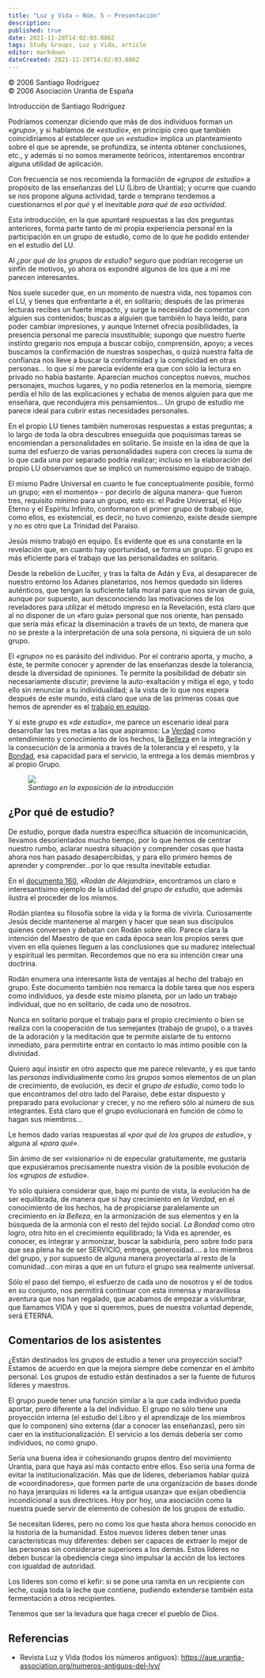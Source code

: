 ```yaml
---
title: "Luz y Vida — Núm. 5 — Presentación"
description: 
published: true
date: 2021-11-28T14:02:03.086Z
tags: Study Groups, Luz y Vida, article
editor: markdown
dateCreated: 2021-11-28T14:02:03.086Z
---
```


<p class="v-card v-sheet theme--light grey lighten-3 px-2">© 2006 Santiago Rodríguez<br>© 2006 Asociación Urantia de España</p>

Introducción de Santiago Rodríguez

Podríamos comenzar diciendo que más de dos individuos forman un _«grupo»_, y si hablamos de _«estudio»_, en principio creo que también coincidiríamos al establecer que un _«estudio»_ implica un planteamiento sobre el que se aprende, se profundiza, se intenta obtener conclusiones, etc., y además si no somos meramente teóricos, intentaremos encontrar alguna utilidad de aplicación.

Con frecuencia se nos recomienda la formación de «_grupos de estudio_» a propósito de las enseñanzas del LU (Libro de Urantia); y ocurre que cuando se nos propone alguna actividad, tarde o temprano tendemos a cuestionarnos el _por qué_ y el inevitable _para qué de esa actividad_.

Esta introducción, en la que apuntaré respuestas a las dos preguntas anteriores, forma parte tanto de mi propia experiencia personal en la participación en un grupo de estudio, como de lo que he podido entender en el estudio del LU.

Al _¿por qué de los grupos de estudio?_ seguro que podrían recogerse un sinfín de motivos, yo ahora os expondré algunos de los que a mí me parecen interesantes.

Nos suele suceder que, en un momento de nuestra vida, nos topamos con el LU, y tienes que enfrentarte a él, en solitario; después de las primeras lecturas recibes un fuerte impacto, y surge la necesidad de comentar con alguien sus contenidos; buscas a alguien que también lo haya leído, para poder cambiar impresiones, y aunque Internet ofrecía posibilidades, la presencia personal me parecía insustituible; supongo que nuestro fuerte instinto gregario nos empuja a buscar cobijo, comprensión, apoyo; a veces buscamos la confirmación de nuestras sospechas, o quizá nuestra falta de confianza nos lleve a buscar la conformidad y la complicidad en otras personas... lo que sí me parecía evidente era que con sólo la lectura en privado no había bastante. Aparecían muchos conceptos nuevos, muchos personajes, muchos lugares, y no podía retenerlos en la memoria, siempre perdía el hilo de las explicaciones y echaba de menos alguien para que me enseñara, que recondujera mis pensamientos... Un grupo de estudio me parece ideal para cubrir estas necesidades personales.

En el propio LU tienes también numerosas respuestas a estas preguntas; a lo largo de toda la obra descubres enseguida que poquísimas tareas se encomiendan a personalidades en solitario. Se insiste en la idea de que la suma del esfuerzo de varias personalidades supera con creces la suma de lo que cada una por separado podría realizar; incluso en la elaboración del propio LU observamos que se implicó un numerosísimo equipo de trabajo.

El mismo Padre Universal en cuanto le fue conceptualmente posible, formó un grupo; «en el momento» - por decirlo de alguna manera- que fueron tres, requisito mínimo para un grupo, esto es: el Padre Universal, el Hijo Eterno y el Espíritu Infinito, conformaron el primer grupo de trabajo que, como ellos, es existencial, es decir, no tuvo comienzo, existe desde siempre y no es otro que La Trinidad del Paraíso.

Jesús mismo trabajó en equipo. Es evidente que es una constante en la revelación que, en cuanto hay oportunidad, se forma un grupo. El grupo es más eficiente para el trabajo que las personalidades en solitario.

Desde la rebelión de Lucifer, y tras la falta de Adán y Eva, al desaparecer de nuestro entorno los Adanes planetarios, nos hemos quedado sin líderes auténticos, que tengan la suficiente talla moral para que nos sirvan de guía, aunque por supuesto, aun desconociendo las motivaciones de los reveladores para utilizar el método impreso en la Revelación, está claro que al no disponer de un «faro guía» personal que nos oriente, han pensado que sería más eficaz la diseminación a través de un texto, de manera que no se preste a la interpretación de una sola persona, ni siquiera de un solo grupo.

El _«grupo»_ no es parásito del individuo. Por el contrario aporta, y mucho, a éste, te permite conocer y aprender de las enseñanzas desde la tolerancia, desde la diversidad de opiniones. Te permite la posibilidad de debatir sin necesariamente discutir; previene la auto-exaltación y mitiga el ego, y todo ello sin renunciar a tu individualidad; a la vista de lo que nos espera después de este mundo, está claro que una de las primeras cosas que hemos de aprender es el <ins>trabajo en equipo</ins>.

Y si este _grupo_ es _«de estudio»_, me parece un escenario ideal para desarrollar las tres metas a las que aspiramos: La <ins>Verdad</ins> como entendimiento y conocimiento de los hechos, la <ins>Belleza</ins> en la integración y la consecución de la armonía a través de la tolerancia y el respeto, y la <ins>Bondad</ins>, esa capacidad para el servicio, la entrega a los demás miembros y al propio Grupo.

<figure id="Figure_1" class="image urantiapedia">
<img src="/image/article/Luz_y_Vida/LyV5/02.jpg">
<figcaption><em>Santiago en la exposición de la introducción</em></figcaption>
</figure>

## ¿Por qué de estudio?

De estudio, porque dada nuestra específica situación de incomunicación, llevamos desorientados mucho tiempo, por lo que hemos de centrar nuestro rumbo, aclarar nuestra situación y comprender cosas que hasta ahora nos han pasado desapercibidas, y para ello primero hemos de aprender y comprender...por lo que resulta inevitable estudiar.

En el [documento 160](/es/The_Urantia_Book/160#), _«Rodán de Alejandría»_, encontramos un claro e interesantísimo ejemplo de la utilidad del _grupo de estudio_, que además ilustra el proceder de los mismos.

Rodán plantea su filosofía sobre la vida y la forma de vivirla. Curiosamente Jesús decide mantenerse al margen y hacer que sean sus discípulos quienes conversen y debatan con Rodán sobre ello. Parece clara la intención del Maestro de que en cada época sean los propios seres que viven en ella quienes lleguen a las conclusiones que su madurez intelectual y espiritual les permitan. Recordemos que no era su intención crear una doctrina.

Rodán enumera una interesante lista de ventajas al hecho del trabajo en grupo. Este documento también nos remarca la doble tarea que nos espera como individuos, ya desde este mismo planeta, por un lado un trabajo individual, que no en solitario, de cada uno de nosotros.

Nunca en solitario porque el trabajo para el propio crecimiento o bien se realiza con la cooperación de tus semejantes (trabajo de grupo), o a través de la adoración y la meditación que te permite aislarte de tu entorno inmediato, para permitirte entrar en contacto lo más íntimo posible con la divinidad.

Quiero aquí insistir en otro aspecto que me parece relevante, y es que tanto las _personas_ individualmente como _los grupos_ somos elementos de un plan de crecimiento, de evolución, es decir el _grupo de estudio_, como todo lo que encontramos del otro lado del Paraíso, debe estar dispuesto y preparado para evolucionar y crecer, y no me refiero sólo al número de sus integrantes. Está claro que el grupo evolucionará en función de cómo lo hagan sus miembros...

Le hemos dado varias respuestas al «_por qué de los grupos de estudio_», y alguna al «_para qué_».

Sin ánimo de ser «visionario» ni de especular gratuitamente, me gustaría que expusiéramos precisamente nuestra visión de la posible evolución de los «_grupos de estudio_».

Yo sólo quisiera considerar que, bajo mi punto de vista, la evolución ha de ser equilibrada, de manera que si hay crecimiento en _la Verdad_, en el conocimiento de los hechos, ha de propiciarse paralelamente un crecimiento en _la Belleza_, en la armonización de sus elementos y en la búsqueda de la armonía con el resto del tejido social. _La Bondad_ como otro logro, otro hito en el crecimiento equilibrado; la Vida es aprender, es conocer, es integrar y armonizar, buscar la sabiduría, pero sobre todo para que sea plena ha de ser SERVICIO, entrega, generosidad.... a los miembros del grupo, y por supuesto de alguna manera proyectarla al resto de la comunidad...con miras a que en un futuro el grupo sea realmente universal.

Sólo el paso del tiempo, el esfuerzo de cada uno de nosotros y el de todos en su conjunto, nos permitirá continuar con esta inmensa y maravillosa aventura que nos han regalado, que acabamos de empezar a vislumbrar, que llamamos VIDA y que si queremos, pues de nuestra voluntad depende, será ETERNA.

## Comentarios de los asistentes

¿Están destinados los grupos de estudio a tener una proyección social? Estamos de acuerdo en que la mejora siempre debe comenzar en el ámbito personal. Los grupos de estudio están destinados a ser la fuente de futuros líderes y maestros.

El grupo puede tener una función similar a la que cada individuo pueda aportar, pero diferente a la del individuo. El grupo no sólo tiene una proyección interna (el estudio del Libro y el aprendizaje de los miembros que lo componen) sino externa (dar a conocer las enseñanzas), pero sin caer en la institucionalización. El servicio a los demás debería ser como individuos, no como grupo.

Sería una buena idea ir cohesionando grupos dentro del movimiento Urantia, para que haya así más contacto entre ellos. Eso sería una forma de evitar la institucionalización. Más que de líderes, deberíamos hablar quizá de «coordinadores», que formen parte de una organización de bases donde no haya jerarquías ni líderes «a la antigua usanza» que exijan obediencia incondicional a sus directrices. Hoy por hoy, una asociación como la nuestra puede servir de elemento de cohesión de los grupos de estudio. 

Se necesitan líderes, pero no como los que hasta ahora hemos conocido en la historia de la humanidad. Estos nuevos líderes deben tener unas características muy diferentes: deben ser capaces de extraer lo mejor de las personas sin considerarse superiores a los demás. Estos líderes no deben buscar la obediencia ciega sino impulsar la acción de los lectores con igualdad de autoridad. 

Los líderes son como el kefir: si se pone una ramita en un recipiente con leche, cuaja toda la leche que contiene, pudiendo extenderse también esta fermentación a otros recipientes.

Tenemos que ser la levadura que haga crecer el pueblo de Dios.

## Referencias

- Revista Luz y Vida (todos los números antiguos): https://aue.urantia-association.org/numeros-antiguos-del-lyv/